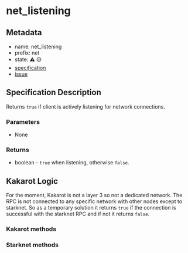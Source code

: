 # net_listening
## Metadata
* name: net_listening
* prefix: net
* state: ⚠️ 🟡
* [specification](https://ethereum.org/en/developers/docs/apis/json-rpc/#net_listening)
* [issue](https://github.com/sayajin-labs/kakarot-rpc-adapter/issues/8)
## Specification Description
Returns `true` if client is actively listening for network connections.
### Parameters
* None
### Returns
* boolean - `true` when listening, otherwise `false`.
## Kakarot Logic
For the moment, Kakarot is not a layer 3 so not a dedicated network. The RPC is not connected to any specific network with other nodes except to starknet. So as a temporary solution it returns `true` if the connection is successful with the starknet RPC and if not it returns `false`.
### Kakarot methods
### Starknet methods